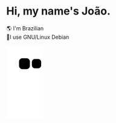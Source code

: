 <h1> Hi, my name's João.</h1>
🌎 I'm Brazilian<br>
🐧I use GNU/Linux Debian<br>

  ![Snake animation](https://github.com/rafaballerini/rafaballerini/blob/output/github-contribution-grid-snake.svg)
